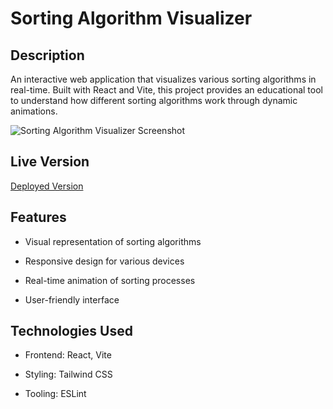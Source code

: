 # Sorting Algorithm Visualizer

## Description
An interactive web application that visualizes various sorting algorithms in real-time. Built with React and Vite, this project provides an educational tool to understand how different sorting algorithms work through dynamic animations.

<img alt="Sorting Algorithm Visualizer Screenshot" src="https://github.com/user-attachments/assets/82bf2ba9-0e38-459e-b458-cec438d554d2" />

## Live Version
<a href="https://anadaren-sorting-visualizer.vercel.app/">Deployed Version</a>

## Features

- Visual representation of sorting algorithms

- Responsive design for various devices

- Real-time animation of sorting processes

- User-friendly interface

## Technologies Used

- Frontend: React, Vite

- Styling: Tailwind CSS

- Tooling: ESLint
